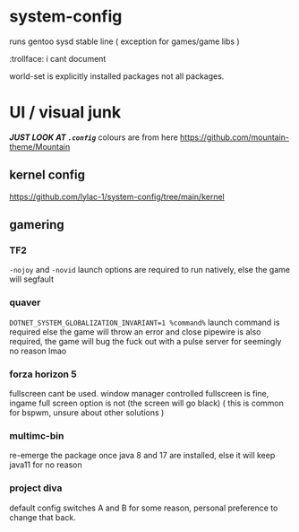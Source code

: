 # system-config

runs gentoo sysd stable line ( exception for games/game libs )

:trollface: i cant document

world-set is explicitly installed packages not all packages.

# UI / visual junk
***JUST LOOK AT `.config`***
colours are from here https://github.com/mountain-theme/Mountain


## kernel config

https://github.com/lylac-1/system-config/tree/main/kernel

## gamering

### TF2
`-nojoy` and `-novid` launch options are required to run natively, else the game will segfault

### quaver 
`DOTNET_SYSTEM_GLOBALIZATION_INVARIANT=1 %command%` launch command is required else the game will throw an error and close
pipewire is also required, the game will bug the fuck out with a pulse server for seemingly no reason lmao

### forza horizon 5
fullscreen cant be used. window manager controlled fullscreen is fine, ingame full screen option is not (the screen will go black) ( this is common for bspwm, unsure about other solutions )

### multimc-bin
re-emerge the package once java 8 and 17 are installed, else it will keep java11 for no reason

### project diva
default config switches A and B for some reason, personal preference to change that back.
